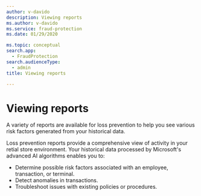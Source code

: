 ```yaml
---
author: v-davido
description: Viewing reports
ms.author: v-davido
ms.service: fraud-protection
ms.date: 01/29/2020

ms.topic: conceptual
search.app: 
  - FraudProtection
search.audienceType:
  - admin
title: Viewing reports

---
```



# Viewing reports

A variety of reports are available for loss prevention to help you see various risk factors generated from your historical data. 


Loss prevention reports provide a comprehensive view of activity in your retial store environment. Your historical data processed by Microsoft's advanced AI algorithms enables you to:

- Determine possible risk factors associated with an employee, transaction, or terminal. 
- Detect anomalies in transactions.
- Troubleshoot issues with existing policies or procedures.
